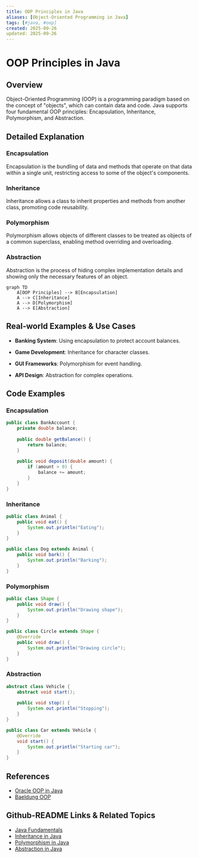 ```yaml
---
title: OOP Principles in Java
aliases: [Object-Oriented Programming in Java]
tags: [#java, #oop]
created: 2025-09-26
updated: 2025-09-26
---
```


# OOP Principles in Java

## Overview

Object-Oriented Programming (OOP) is a programming paradigm based on the concept of "objects", which can contain data and code. Java supports four fundamental OOP principles: Encapsulation, Inheritance, Polymorphism, and Abstraction.

## Detailed Explanation

### Encapsulation

Encapsulation is the bundling of data and methods that operate on that data within a single unit, restricting access to some of the object's components.

### Inheritance

Inheritance allows a class to inherit properties and methods from another class, promoting code reusability.

### Polymorphism

Polymorphism allows objects of different classes to be treated as objects of a common superclass, enabling method overriding and overloading.

### Abstraction

Abstraction is the process of hiding complex implementation details and showing only the necessary features of an object.

```mermaid
graph TD
    A[OOP Principles] --> B[Encapsulation]
    A --> C[Inheritance]
    A --> D[Polymorphism]
    A --> E[Abstraction]
```

## Real-world Examples & Use Cases

- **Banking System**: Using encapsulation to protect account balances.

- **Game Development**: Inheritance for character classes.

- **GUI Frameworks**: Polymorphism for event handling.

- **API Design**: Abstraction for complex operations.

## Code Examples

### Encapsulation

```java
public class BankAccount {
    private double balance;
    
    public double getBalance() {
        return balance;
    }
    
    public void deposit(double amount) {
        if (amount > 0) {
            balance += amount;
        }
    }
}
```

### Inheritance

```java
public class Animal {
    public void eat() {
        System.out.println("Eating");
    }
}

public class Dog extends Animal {
    public void bark() {
        System.out.println("Barking");
    }
}
```

### Polymorphism

```java
public class Shape {
    public void draw() {
        System.out.println("Drawing shape");
    }
}

public class Circle extends Shape {
    @Override
    public void draw() {
        System.out.println("Drawing circle");
    }
}
```

### Abstraction

```java
abstract class Vehicle {
    abstract void start();
    
    public void stop() {
        System.out.println("Stopping");
    }
}

public class Car extends Vehicle {
    @Override
    void start() {
        System.out.println("Starting car");
    }
}
```

## References

- [Oracle OOP in Java](https://docs.oracle.com/javase/tutorial/java/concepts/)
- [Baeldung OOP](https://www.baeldung.com/java-oop)

## Github-README Links & Related Topics

- [Java Fundamentals](java-fundamentals/)
- [Inheritance in Java](inheritance-in-java/)
- [Polymorphism in Java](polymorphism-in-java/)
- [Abstraction in Java](abstraction-in-java/)
